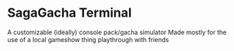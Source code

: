 # SagaGacha Terminal
A customizable (ideally) console pack/gacha simulator
Made mostly for the use of a local gameshow thing playthrough with friends